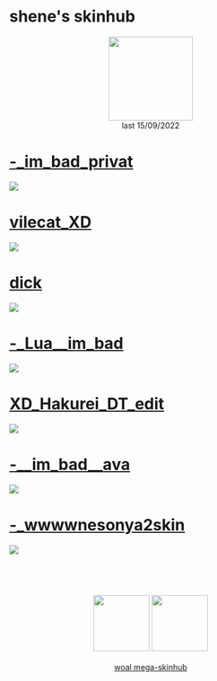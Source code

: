# shene's skinhub
<p align="center">
<a href="https://www.youtube.com/channel/UCyrCQj2ucrNmaz0SEwCU1LA">
  <img src="https://media.discordapp.net/attachments/739284160090472449/1019860887080804374/222222222.png"  
       width="150"
       height="150"></a>
<br>
last 15/09/2022
</p>
 
 # [-_im_bad_privat](https://github.com/rudj-skinhub/woal/raw/tyfh/shene/-_im_bad_private.osk)
[![](https://cdn.discordapp.com/attachments/739284160090472449/1019858146019254332/screenshot173.jpg)](https://github.com/rudj-skinhub/woal/raw/tyfh/shene/-_im_bad_private.osk)

 # [vilecat_XD](https://github.com/rudj-skinhub/woal/raw/tyfh/shene/vilecat_XD.osk)
[![](https://cdn.discordapp.com/attachments/739284160090472449/1019858400231825448/screenshot180.jpg)](https://github.com/rudj-skinhub/woal/raw/tyfh/shene/vilecat_XD.osk)

 # [dick](https://github.com/rudj-skinhub/woal/raw/tyfh/shene/dick.osk)
[![](https://cdn.discordapp.com/attachments/739284160090472449/1019858795939250267/screenshot181.jpg)](https://github.com/rudj-skinhub/woal/raw/tyfh/shene/dick.osk)

 # [-_Lua__im_bad](https://github.com/rudj-skinhub/woal/raw/tyfh/shene/-_Lua__im_bad.osk)
[![](https://cdn.discordapp.com/attachments/739284160090472449/1019859221937918032/screenshot183.jpg)](https://github.com/rudj-skinhub/woal/raw/tyfh/shene/-_Lua__im_bad.osk)

 # [XD_Hakurei_DT_edit](https://github.com/rudj-skinhub/woal/raw/tyfh/shene/XD_Hakurei_DT_edit.osk)
[![](https://cdn.discordapp.com/attachments/739284160090472449/1019859752404135936/screenshot185.jpg)](https://github.com/rudj-skinhub/woal/raw/tyfh/shene/XD_Hakurei_DT_edit.osk)

 # [-__im_bad__ava](https://github.com/rudj-skinhub/woal/raw/tyfh/shene/-__im_bad__ava.osk)
[![](https://cdn.discordapp.com/attachments/739284160090472449/1019860045363695697/screenshot186.jpg)](https://github.com/rudj-skinhub/woal/raw/tyfh/shene/-__im_bad__ava.osk)

 # [-_wwwwnesonya2skin](https://github.com/rudj-skinhub/woal/raw/tyfh/shene/-_wwwwnesonya2skin.osk)
[![](https://cdn.discordapp.com/attachments/739284160090472449/1019860619895259186/screenshot187.jpg)](https://github.com/rudj-skinhub/woal/raw/tyfh/shene/-_wwwwnesonya2skin.osk)

#
<p align="center">
  <br></br>
  <a href="https://www.youtube.com/channel/UCyrCQj2ucrNmaz0SEwCU1LA">
  <img src="https://i.imgur.com/YWbDUUy.png" 
       width="100" 
       height="100"></a>
  <a href="https://twitter.com/shenetea">
  <img src="https://i.imgur.com/PUQ5uWf.png" 
       width="100" 
       height="100"></a>
 <br></br>
 <a href="README.md">woal mega-skinhub</a>
 </p>
